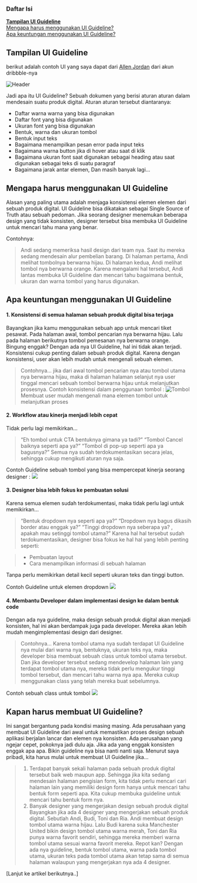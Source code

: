 ### Daftar Isi
**[Tampilan UI Guideline](#Tampilan-UI-Guideline)**<br>
[Mengapa harus menggunakan UI Guideline?](#Mengapa-harus-menggunakan-UI-Guideline)<br>
[Apa keuntungan menggunakan UI Guideline?](Apa-keuntungan-menggunakan-UI-Guideline)

## Tampilan UI Guideline
berikut adalah contoh UI yang saya dapat dari [Allen Jordan](https://dribbble.com/shots/6419510-ODS-v1-Consumer-Design-System) dari akun dribbble-nya

![Header](asset/tampilan-ui-guildline.png) 

Jadi apa itu UI Guideline?
Sebuah dokumen yang berisi aturan aturan dalam mendesain suatu produk digital. Aturan aturan tersebut diantaranya:

+ Daftar warna warna yang bisa digunakan
+ Daftar font yang bisa digunakan
+ Ukuran font yang bisa digunakan
+ Bentuk, warna dan ukuran tombol
+ Bentuk input teks
+ Bagaimana menampilkan pesan error pada input teks
+ Bagaimana warna button jika di hover atau saat di klik
+ Bagaimana ukuran font saat digunakan sebagai heading atau saat digunakan sebagai teks di suatu paragraf
+ Bagaimana jarak antar elemen, Dan masih banyak lagi...

## Mengapa harus menggunakan UI Guideline
Alasan yang paling utama adalah menjaga konsistensi elemen elemen dari sebuah produk digital. UI Guideline bisa dikatakan sebagai Single Source of Truth atau sebuah pedoman. Jika seorang designer menemukan beberapa design yang tidak konsisten, designer tersebut bisa membuka UI Guideline untuk mencari tahu mana yang benar.


Contohnya:
>Andi sedang memeriksa hasil design dari team nya. Saat itu mereka sedang mendesain alur pembelian barang. Di halaman pertama, Andi melihat tombolnya berwarna hijau. Di halaman kedua, Andi melihat tombol nya berwarna orange.
>Karena mengalami hal tersebut, Andi lantas membuka UI Guideline dan mencari tahu bagaimana bentuk, ukuran dan warna tombol yang harus digunakan.

## Apa keuntungan menggunakan UI Guideline
#### 1. Konsistensi di semua halaman sebuah produk digital bisa terjaga
Bayangkan jika kamu menggunakan sebuah app untuk mencari tiket pesawat. Pada halaman awal, tombol pencarian nya berwarna hijau. Lalu pada halaman berikutnya tombol pemesanan nya berwarna orange. Bingung enggak?
Dengan ada nya UI Guideline, hal ini tidak akan terjadi.
Konsistensi cukup penting dalam sebuah produk digital. Karena dengan konsistensi, user akan lebih mudah untuk mengenali sebuah elemen.
>Contohnya… jika dari awal tombol pencarian nya atau tombol utama nya berwarna hijau, maka di halaman halaman selanjut nya user tinggal mencari sebuah tombol berwarna hijau untuk melanjutkan prosesnya.
Contoh konsistensi dalam penggunaan tombol :
![Tombol](asset/konsistensi-tombol.png)
Membuat user mudah mengenali mana elemen tombol untuk melanjutkan proses

#### 2. Workflow atau kinerja menjadi lebih cepat
Tidak perlu lagi memikirkan…
>“Eh tombol untuk CTA bentuknya gimana ya tadi?”
>“Tombol Cancel baiknya seperti apa ya?”
>“Tombol di pop-up seperti apa ya bagusnya?”
Semua nya sudah terdokumentasikan secara jelas, sehingga cukup mengikuti aturan nya saja.

Contoh Guideline sebuah tombol yang bisa mempercepat kinerja seorang designer :
![](asset/guildeline-tombol.png)

#### 3. Designer bisa lebih fokus ke pembuatan solusi
Karena semua elemen sudah terdokumentasi, maka tidak perlu lagi untuk memikirkan…
>“Bentuk dropdown nya seperti apa ya?”
>“Dropdown nya bagus dikasih border atau enggak ya?”
>“Tinggi dropdown nya seberapa ya? , apakah mau setinggi tombol utama?”
Karena hal hal tersebut sudah terdokumentasikan, designer bisa fokus ke hal hal yang lebih penting seperti:

>+ Pembuatan layout
>+ Cara menampilkan informasi di sebuah halaman

Tanpa perlu memikirkan detail kecil seperti ukuran teks dan tinggi button.

Contoh Guideline untuk elemen dropdown
![](asset/guildeline-dropdown.png)

#### 4. Membantu Developer dalam implementasi design ke dalam bentuk code
Dengan ada nya guideline, maka design sebuah produk digital akan menjadi konsisten, hal ini akan berdampak juga pada developer. Mereka akan lebih mudah mengimplementasi design dari designer.

>Contohnya… Karena tombol utama nya sudah terdapat UI Guideline nya mulai dari warna nya, bentuknya, ukuran teks nya, maka developer bisa membuat sebuah class untuk tombol utama tersebut. Dan jika developer tersebut sedang mendevelop halaman lain yang terdapat tombol utama nya, mereka tidak perlu mengukur tinggi tombol tersebut, dan mencari tahu warna nya apa. Mereka cukup menggunakan class yang telah mereka buat sebelumnya.

Contoh sebuah class untuk tombol
 	![](asset/class-button.png)
 
## Kapan harus membuat UI Guideline?
Ini sangat bergantung pada kondisi masing masing.
Ada perusahaan yang membuat UI Guideline dari awal untuk memastikan proses design sebuah aplikasi berjalan lancar dan elemen nya konsisten. Ada perusahaan yang ngejar cepet, pokoknya jadi dulu aja. Jika ada yang enggak konsisten enggak apa apa. Bikin guideline nya bisa nanti nanti saja.
Menurut saya pribadi, kita harus mulai untuk membuat UI Guideline jika…
> 1. Terdapat banyak sekali halaman pada sebuah produk digital tersebut baik web maupun app.
Sehingga jika kita sedang mendesain halaman pengisian form, kita tidak perlu mencari cari halaman lain yang memiliki design form hanya untuk mencari tahu bentuk form seperti apa. Kita cukup membuka guideline untuk mencari tahu bentuk form nya.
> 2. Banyak designer yang mengerjakan design sebuah produk digital
Bayangkan jika ada 4 designer yang mengerjakan sebuah produk digital. 
Sebutlah Andi, Budi, Toni dan Ria. Andi membuat design tombol utama warna hijau. Lalu Budi karena suka Manchester United bikin design tombol utama warna merah, Toni dan Ria punya warna favorit sendiri, sehingga mereka memberi warna tombol utama sesuai warna favorit mereka. Repot kan?
Dengan ada nya guideline, bentuk tombol utama, warna pada tombol utama, ukuran teks pada tombol utama akan tetap sama di semua halaman walaupun yang mengerjakan nya ada 4 designer.

[Lanjut ke artikel berikutnya..]

 
